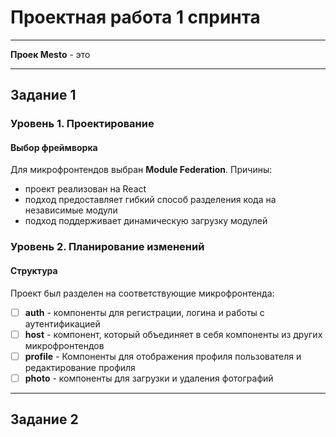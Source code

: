 # Проектная работа 1 спринта

---

**Проек Mesto** - это

---

## Задание 1

### Уровень 1. Проектирование

#### Выбор фреймворка

Для микрофронтендов выбран __Module Federation__. Причины:

- проект реализован на React
- подход предоставляет гибкий способ разделения кода на независимые модули
- подход поддерживает динамическую загрузку модулей

### Уровень 2. Планирование изменений

#### Структура

Проект был разделен на соответствующие микрофронтенда:

- [ ] **auth** - компоненты для регистрации, логина и работы с аутентификацией
- [ ] **host** - компонент, который объединяет в себя компоненты из других микрофронтендов
- [ ] **profile** - Компоненты для отображения профиля пользователя и редактирование профиля
- [ ] **photo** - компоненты для загрузки и удаления фотографий

---

## Задание 2

